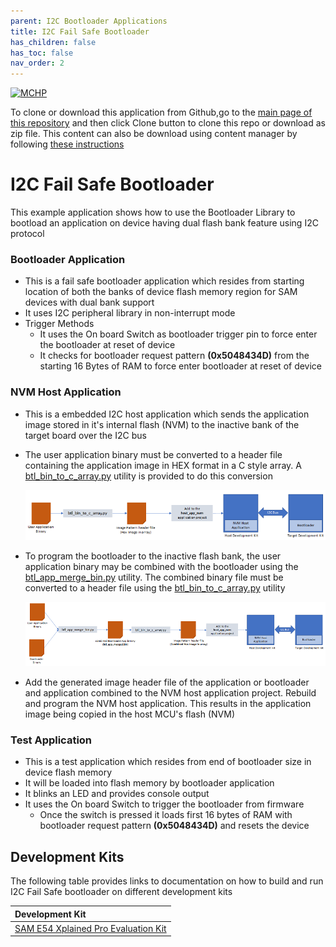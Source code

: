 ```yaml
---
parent: I2C Bootloader Applications
title: I2C Fail Safe Bootloader
has_children: false
has_toc: false
nav_order: 2
---
```


[![MCHP](https://www.microchip.com/ResourcePackages/Microchip/assets/dist/images/logo.png)](https://www.microchip.com)

To clone or download this application from Github,go to the [main page of this repository](https://github.com/Microchip-MPLAB-Harmony/bootloader_apps_i2c) and then click Clone button to clone this repo or download as zip file. This content can also be download using content manager by following [these instructions](https://github.com/Microchip-MPLAB-Harmony/contentmanager/wiki)

# I2C Fail Safe Bootloader

This example application shows how to use the Bootloader Library to bootload an application on device having dual flash bank feature using I2C protocol

### Bootloader Application

- This is a fail safe bootloader application which resides from starting location of both the banks of device flash memory region for SAM devices with dual bank support
- It uses I2C peripheral library in non-interrupt mode
- Trigger Methods
    - It uses the On board Switch as bootloader trigger pin to force enter the bootloader at reset of device
    - It checks for bootloader request pattern **(0x5048434D)** from the starting 16 Bytes of RAM to force enter bootloader at reset of device

### NVM Host Application

- This is a embedded I2C host application which sends the application image stored in it's internal flash (NVM) to the inactive bank of the target board over the I2C bus

- The user application binary must be converted to a header file containing the application image in HEX format in a C style array. A [btl_bin_to_c_array.py](../../tools/docs/readme_btl_bin_to_c_array.md) utility is provided to do this conversion

    ![i2c_bootloader_host_nvm](../docs/images/i2c_bootloader_host_nvm.png)

- To program the bootloader to the inactive flash bank, the user application binary may be combined with the bootloader using the [btl_app_merge_bin.py](../../tools/docs/readme_btl_app_merge_bin.md) utility. The combined binary file must be converted to a header file using the [btl_bin_to_c_array.py](../../tools/docs/readme_btl_bin_to_c_array.md) utility

    ![i2c_bootloader_host_nvm_btl_app_merge](../docs/images/i2c_bootloader_host_nvm_btl_app_merge.png)

- Add the generated image header file of the application or bootloader and application combined to the NVM host application project. Rebuild and program the NVM host application. This results in the application image being copied in the host MCU's flash (NVM)


### Test Application

- This is a test application which resides from end of bootloader size in device flash memory
- It will be loaded into flash memory by bootloader application
- It blinks an LED and provides console output
- It uses the On board Switch to trigger the bootloader from firmware
    - Once the switch is pressed it loads first 16 bytes of RAM with bootloader request pattern **(0x5048434D)** and resets the device

## Development Kits
The following table provides links to documentation on how to build and run I2C Fail Safe bootloader on different development kits

| Development Kit |
|:---------|
|[SAM E54 Xplained Pro Evaluation Kit](docs/readme_sam_e54_xpro.md) |

